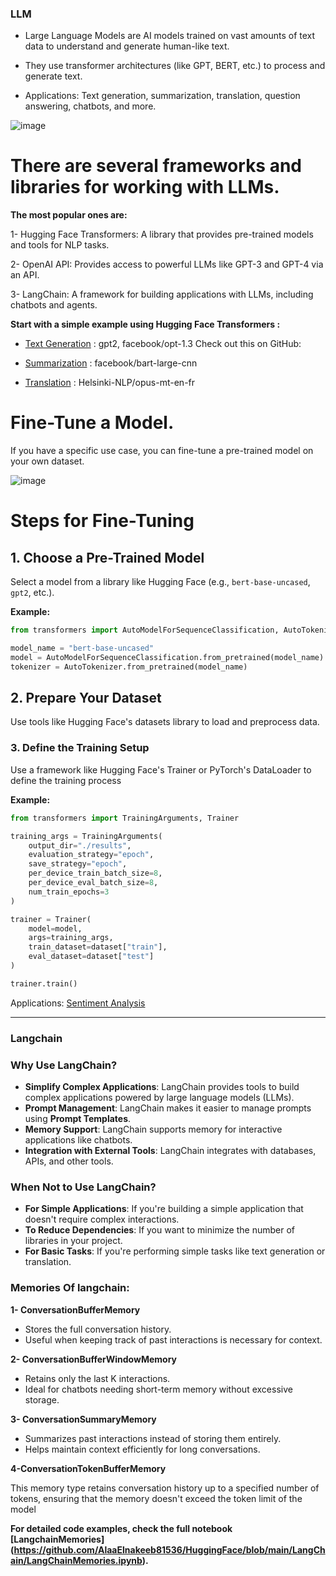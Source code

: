### LLM

- Large Language Models are AI models trained on vast amounts of text data to understand and generate human-like text.

- They use transformer architectures (like GPT, BERT, etc.) to process and generate text.

- Applications: Text generation, summarization, translation, question answering, chatbots, and more.
  
![image](https://github.com/user-attachments/assets/7533b29f-8c0a-4d8e-8e54-8c5d3a02cd85)

# There are several frameworks and libraries for working with LLMs. 
**The most popular ones are:**

1- Hugging Face Transformers: A library that provides pre-trained models and tools for NLP tasks.

2- OpenAI API: Provides access to powerful LLMs like GPT-3 and GPT-4 via an API.

3- LangChain: A framework for building applications with LLMs, including chatbots and agents.


**Start with a simple example using Hugging Face Transformers :**

- [Text Generation](https://github.com/AlaaElnakeeb81536/Hugging-Face/blob/main/HuggingFace/Text_Generation_.ipynb) : gpt2, facebook/opt-1.3 Check out this on GitHub:  

- [Summarization](https://github.com/AlaaElnakeeb81536/Hugging-Face/blob/main/HuggingFace/Text_Summarization_.ipynb) : facebook/bart-large-cnn

- [Translation](https://github.com/AlaaElnakeeb81536/Hugging-Face/blob/main/HuggingFace/Text_Translation_.ipynb) : Helsinki-NLP/opus-mt-en-fr

# Fine-Tune a Model.
 
If you have a specific use case, you can fine-tune a pre-trained model on your own dataset.

![image](https://github.com/user-attachments/assets/0d4d0ee6-5663-4bb1-b6d4-ec689ec05ad8)

# Steps for Fine-Tuning

## 1. Choose a Pre-Trained Model  
Select a model from a library like Hugging Face (e.g., `bert-base-uncased`, `gpt2`, etc.).  

**Example:**  
```python
from transformers import AutoModelForSequenceClassification, AutoTokenizer

model_name = "bert-base-uncased"
model = AutoModelForSequenceClassification.from_pretrained(model_name)
tokenizer = AutoTokenizer.from_pretrained(model_name)
```
## 2. Prepare Your Dataset
Use tools like Hugging Face's datasets library to load and preprocess data.

### 3. Define the Training Setup
Use a framework like Hugging Face's Trainer or PyTorch's DataLoader to define the training process

**Example:**  
```python
from transformers import TrainingArguments, Trainer

training_args = TrainingArguments(
    output_dir="./results",
    evaluation_strategy="epoch",
    save_strategy="epoch",
    per_device_train_batch_size=8,
    per_device_eval_batch_size=8,
    num_train_epochs=3
)

trainer = Trainer(
    model=model,
    args=training_args,
    train_dataset=dataset["train"],
    eval_dataset=dataset["test"]
)

trainer.train()
```
Applications:
[Sentiment Analysis](https://github.com/AlaaElnakeeb81536/Hugging-Face/blob/main/FineTunning_on_imdb(SentimentAnalysis).ipynb)

-------------------------------
### Langchain

### Why Use LangChain?
- **Simplify Complex Applications**: LangChain provides tools to build complex applications powered by large language models (LLMs).
- **Prompt Management**: LangChain makes it easier to manage prompts using **Prompt Templates**.
- **Memory Support**: LangChain supports memory for interactive applications like chatbots.
- **Integration with External Tools**: LangChain integrates with databases, APIs, and other tools.

### When Not to Use LangChain?
- **For Simple Applications**: If you're building a simple application that doesn't require complex interactions.
- **To Reduce Dependencies**: If you want to minimize the number of libraries in your project.
- **For Basic Tasks**: If you're performing simple tasks like text generation or translation.

### Memories Of langchain:
  
**1- ConversationBufferMemory**
- Stores the full conversation history.
- Useful when keeping track of past interactions is necessary for context.

**2- ConversationBufferWindowMemory**

- Retains only the last K interactions.
- Ideal for chatbots needing short-term memory without excessive storage.

**3- ConversationSummaryMemory**

- Summarizes past interactions instead of storing them entirely.
- Helps maintain context efficiently for long conversations.


**4-ConversationTokenBufferMemory**

This memory type retains conversation history up to a specified number of tokens, ensuring that the memory doesn't exceed the token limit of the model
  
 **For detailed code examples, check the full notebook [LangchainMemories] (https://github.com/AlaaElnakeeb81536/HuggingFace/blob/main/LangChain/LangChainMemories.ipynb).**

